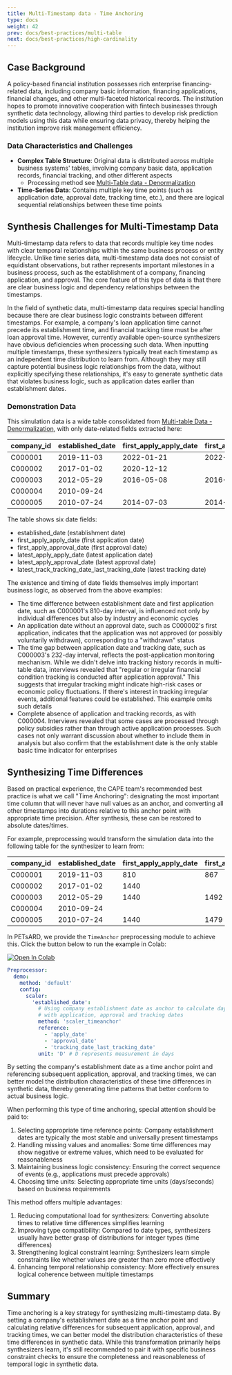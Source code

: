 ```yaml
---
title: Multi-Timestamp data - Time Anchoring
type: docs
weight: 42
prev: docs/best-practices/multi-table
next: docs/best-practices/high-cardinality
---
```


## Case Background

A policy-based financial institution possesses rich enterprise financing-related data, including company basic information, financing applications, financial changes, and other multi-faceted historical records. The institution hopes to promote innovative cooperation with fintech businesses through synthetic data technology, allowing third parties to develop risk prediction models using this data while ensuring data privacy, thereby helping the institution improve risk management efficiency.

### Data Characteristics and Challenges

- **Complex Table Structure**: Original data is distributed across multiple business systems' tables, involving company basic data, application records, financial tracking, and other different aspects
  - Processing method see [Multi-Table data - Denormalization](docs/best-practices/multi-table)
- **Time-Series Data**: Contains multiple key time points (such as application date, approval date, tracking time, etc.), and there are logical sequential relationships between these time points

## Synthesis Challenges for Multi-Timestamp Data

Multi-timestamp data refers to data that records multiple key time nodes with clear temporal relationships within the same business process or entity lifecycle. Unlike time series data, multi-timestamp data does not consist of equidistant observations, but rather represents important milestones in a business process, such as the establishment of a company, financing application, and approval. The core feature of this type of data is that there are clear business logic and dependency relationships between the timestamps.

In the field of synthetic data, multi-timestamp data requires special handling because there are clear business logic constraints between different timestamps. For example, a company's loan application time cannot precede its establishment time, and financial tracking time must be after loan approval time. However, currently available open-source synthesizers have obvious deficiencies when processing such data. When inputting multiple timestamps, these synthesizers typically treat each timestamp as an independent time distribution to learn from. Although they may still capture potential business logic relationships from the data, without explicitly specifying these relationships, it's easy to generate synthetic data that violates business logic, such as application dates earlier than establishment dates.

### Demonstration Data

This simulation data is a wide table consolidated from [Multi-table Data - Denormalization](docs/best-practices/multi-table), with only date-related fields extracted here:

| company_id | established_date | first_apply_apply_date | first_apply_approval_date | latest_apply_apply_date | latest_apply_approval_date | latest_track_last_tracking_date |
|------------|------------------|------------------------|---------------------------|--------------------------|----------------------------|--------------------------------|
| C000001    | 2019-11-03       | 2022-01-21             | 2022-03-19                | 2025-01-05               | 2025-01-30                 | 2027-07-19                     |
| C000002    | 2017-01-02       | 2020-12-12             |                          | 2022-12-02               | 2023-01-05                 | 2024-09-26                     |
| C000003    | 2012-05-29       | 2016-05-08             | 2016-06-29                | 2018-04-28               |                           | 2018-12-16                     |
| C000004    | 2010-09-24       |                        |                          |                          |                           |                                |
| C000005    | 2010-07-24       | 2014-07-03             | 2014-08-11                | 2014-01-04               |                           | 2020-06-26                     |

The table shows six date fields:

- established_date (establishment date)
- first_apply_apply_date (first application date)
- first_apply_approval_date (first approval date)
- latest_apply_apply_date (latest application date)
- latest_apply_approval_date (latest approval date)
- latest_track_tracking_date_last_tracking_date (latest tracking date)

The existence and timing of date fields themselves imply important business logic, as observed from the above examples:

- The time difference between establishment date and first application date, such as C000001's 810-day interval, is influenced not only by individual differences but also by industry and economic cycles
- An application date without an approval date, such as C000002's first application, indicates that the application was not approved (or possibly voluntarily withdrawn), corresponding to a "withdrawn" status
- The time gap between application date and tracking date, such as C000003's 232-day interval, reflects the post-application monitoring mechanism. While we didn't delve into tracking history records in multi-table data, interviews revealed that "regular or irregular financial condition tracking is conducted after application approval." This suggests that irregular tracking might indicate high-risk cases or economic policy fluctuations. If there's interest in tracking irregular events, additional features could be established. This example omits such details
- Complete absence of application and tracking records, as with C000004. Interviews revealed that some cases are processed through policy subsidies rather than through active application processes. Such cases not only warrant discussion about whether to include them in analysis but also confirm that the establishment date is the only stable basic time indicator for enterprises

## Synthesizing Time Differences

Based on practical experience, the CAPE team's recommended best practice is what we call "Time Anchoring": designating the most important time column that will never have null values as an anchor, and converting all other timestamps into durations relative to this anchor point with appropriate time precision. After synthesis, these can be restored to absolute dates/times.

For example, preprocessing would transform the simulation data into the following table for the synthesizer to learn from:

| company_id | established_date | first_apply_apply_date | first_apply_approval_date | latest_apply_apply_date | latest_apply_approval_date | latest_track_last_tracking_date |
|------------|------------------|------------------------|---------------------------|--------------------------|----------------------------|--------------------------------|
| C000001    | 2019-11-03       | 810                    | 867                       | 1889                     | 1914                       | 2815                           |
| C000002    | 2017-01-02       | 1440                   |                           | 2160                     | 2194                       | 2824                           |
| C000003    | 2012-05-29       | 1440                   | 1492                      | 2160                     |                            | 2392                           |
| C000004    | 2010-09-24       |                        |                           |                          |                            |                                |
| C000005    | 2010-07-24       | 1440                   | 1479                      | 1260                     |                            | 3624                           |

In PETsARD, we provide the `TimeAnchor` preprocessing module to achieve this. Click the button below to run the example in Colab:

[![Open In Colab](https://colab.research.google.com/assets/colab-badge.svg)](https://colab.research.google.com/github/nics-tw/petsard/blob/main/demo/best-practices/multi-timestamp.ipynb)

```yaml
Preprocessor:
  demo:
    method: 'default'
    config:
      scaler:
        'established_date':
          # Using company establishment date as anchor to calculate day differences
          # with application, approval and tracking dates
          method: 'scaler_timeanchor'
          reference:
            - 'apply_date'
            - 'approval_date'
            - 'tracking_date_last_tracking_date'
          unit: 'D' # D represents measurement in days
```

By setting the company's establishment date as a time anchor point and referencing subsequent application, approval, and tracking times, we can better model the distribution characteristics of these time differences in synthetic data, thereby generating time patterns that better conform to actual business logic.

When performing this type of time anchoring, special attention should be paid to:

1. Selecting appropriate time reference points: Company establishment dates are typically the most stable and universally present timestamps
2. Handling missing values and anomalies: Some time differences may show negative or extreme values, which need to be evaluated for reasonableness
3. Maintaining business logic consistency: Ensuring the correct sequence of events (e.g., applications must precede approvals)
4. Choosing time units: Selecting appropriate time units (days/seconds) based on business requirements

This method offers multiple advantages:

1. Reducing computational load for synthesizers: Converting absolute times to relative time differences simplifies learning
2. Improving type compatibility: Compared to date types, synthesizers usually have better grasp of distributions for integer types (time differences)
3. Strengthening logical constraint learning: Synthesizers learn simple constraints like whether values are greater than zero more effectively
4. Enhancing temporal relationship consistency: More effectively ensures logical coherence between multiple timestamps

## Summary

Time anchoring is a key strategy for synthesizing multi-timestamp data. By setting a company's establishment date as a time anchor point and calculating relative differences for subsequent application, approval, and tracking times, we can better model the distribution characteristics of these time differences in synthetic data. While this transformation primarily helps synthesizers learn, it's still recommended to pair it with specific business constraint checks to ensure the completeness and reasonableness of temporal logic in synthetic data.